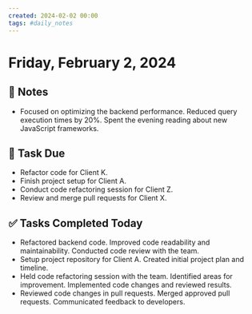 ```yaml
---
created: 2024-02-02 00:00
tags: #daily_notes
---
```


# Friday, February 2, 2024

## 📓 Notes
- Focused on optimizing the backend performance. Reduced query execution times by 20%. Spent the evening reading about new JavaScript frameworks.

## 📅 Task Due
- Refactor code for Client K.
- Finish project setup for Client A.
- Conduct code refactoring session for Client Z.
- Review and merge pull requests for Client X.

## ✅ Tasks Completed Today
- Refactored backend code. Improved code readability and maintainability. Conducted code review with the team.
- Setup project repository for Client A. Created initial project plan and timeline.
- Held code refactoring session with the team. Identified areas for improvement. Implemented code changes and reviewed results.
- Reviewed code changes in pull requests. Merged approved pull requests. Communicated feedback to developers.